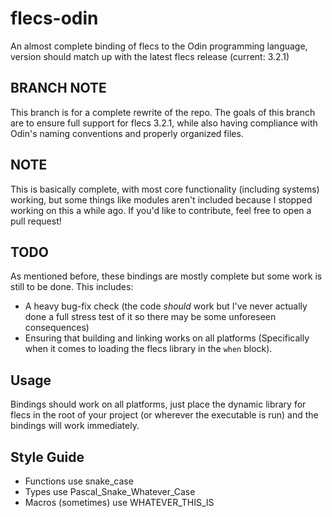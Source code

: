 # flecs-odin
 An almost complete binding of flecs to the Odin programming language,
 version should match up with the latest flecs release (current: 3.2.1)

## BRANCH NOTE
 This branch is for a complete rewrite of the repo. The goals of this branch are to ensure full support for flecs 3.2.1, while also having compliance with Odin's naming conventions and properly organized files.
 
## NOTE
 This is basically complete, with most core functionality (including systems) working, but some things like modules aren't included because I stopped working on this a while ago. If you'd like to contribute, feel free to open a pull request!

## TODO
 As mentioned before, these bindings are mostly complete but some work is still to be done. This includes:
- A heavy bug-fix check (the code *should* work but I've never actually done a full stress test of it so there may be some unforeseen consequences)
- Ensuring that building and linking works on all platforms (Specifically when it comes to loading the flecs library in the `when` block).

## Usage
Bindings should work on all platforms, just place the dynamic library for flecs in the root of your project (or wherever the executable is run) and the bindings will work immediately.

## Style Guide
- Functions use snake_case
- Types use Pascal_Snake_Whatever_Case
- Macros (sometimes) use WHATEVER_THIS_IS
